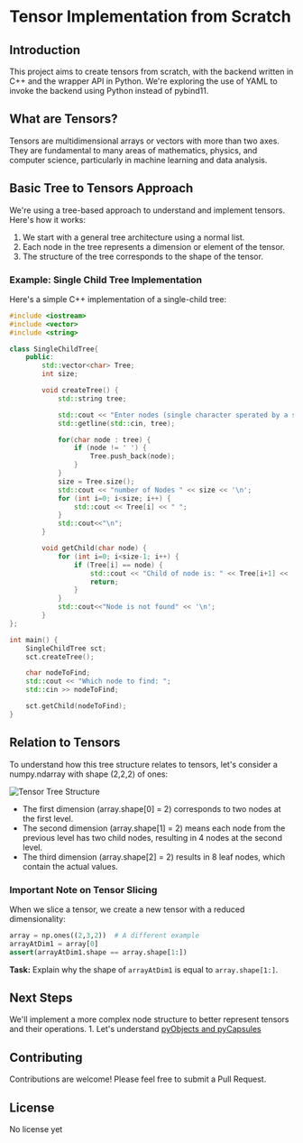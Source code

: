 # Tensor Implementation from Scratch

## Introduction

This project aims to create tensors from scratch, with the backend written in C++ and the wrapper API in Python. We're exploring the use of YAML to invoke the backend using Python instead of pybind11.

## What are Tensors?

Tensors are multidimensional arrays or vectors with more than two axes. They are fundamental to many areas of mathematics, physics, and computer science, particularly in machine learning and data analysis.

## Basic Tree to Tensors Approach

We're using a tree-based approach to understand and implement tensors. Here's how it works:

1. We start with a general tree architecture using a normal list.
2. Each node in the tree represents a dimension or element of the tensor.
3. The structure of the tree corresponds to the shape of the tensor.

### Example: Single Child Tree Implementation

Here's a simple C++ implementation of a single-child tree:

```cpp
#include <iostream>
#include <vector>
#include <string>

class SingleChildTree{
    public:
        std::vector<char> Tree;
        int size;

        void createTree() {
            std::string tree;

            std::cout << "Enter nodes (single character sperated by a space): ";
            std::getline(std::cin, tree);

            for(char node : tree) {
                if (node != ' ') {
                    Tree.push_back(node);
                }
            }
            size = Tree.size();
            std::cout << "number of Nodes " << size << '\n';
            for (int i=0; i<size; i++) {
                std::cout << Tree[i] << " ";
            }
            std::cout<<"\n";
        }

        void getChild(char node) {
            for (int i=0; i<size-1; i++) {
                if (Tree[i] == node) {
                    std::cout << "Child of node is: " << Tree[i+1] << '\n';
                    return;
                }
            }
            std::cout<<"Node is not found" << '\n';
        }
};

int main() {
    SingleChildTree sct;
    sct.createTree();

    char nodeToFind;
    std::cout << "Which node to find: ";
    std::cin >> nodeToFind;

    sct.getChild(nodeToFind);
}
```

## Relation to Tensors

To understand how this tree structure relates to tensors, let's consider a numpy.ndarray with shape (2,2,2) of ones:

![Tensor Tree Structure](https://github.com/user-attachments/assets/b8c576a8-d2bb-4581-a99c-6f4342ec1a9c)

- The first dimension (array.shape[0] = 2) corresponds to two nodes at the first level.
- The second dimension (array.shape[1] = 2) means each node from the previous level has two child nodes, resulting in 4 nodes at the second level.
- The third dimension (array.shape[2] = 2) results in 8 leaf nodes, which contain the actual values.

### Important Note on Tensor Slicing

When we slice a tensor, we create a new tensor with a reduced dimensionality:

```python
array = np.ones((2,3,2))  # A different example
arrayAtDim1 = array[0]
assert(arrayAtDim1.shape == array.shape[1:])
```

**Task:** Explain why the shape of `arrayAtDim1` is equal to `array.shape[1:]`.

## Next Steps

We'll implement a more complex node structure to better represent tensors and their operations.
    1. Let's understand [pyObjects and pyCapsules](pyObjectsAndpyCapsules.md)

## Contributing

Contributions are welcome! Please feel free to submit a Pull Request.

## License

No license yet
